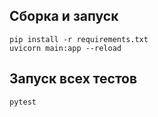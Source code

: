## Сборка и запуск
```shell
pip install -r requirements.txt
uvicorn main:app --reload
```

## Запуск всех тестов
```shell
pytest
```